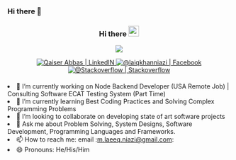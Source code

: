 ### Hi there 👋


<div align="center" style="margin-bottom:20px;">
  
  ### Hi there <img src="https://user-images.githubusercontent.com/46846821/87522094-a135a000-c69e-11ea-899d-e8093968ef3b.gif" width="24px">

  ![](https://komarev.com/ghpvc/?username=laeeq-khan&color=blueviolet&style=for-the-badge&label=Profile+Views)
  
<a href="https://www.linkedin.com/in/laeeqkhanniazi/">
<img alt="Qaiser Abbas | LinkedIN"  src="https://img.shields.io/badge/linkedin-%230077B5.svg?&style=for-the-badge&logo=linkedin&logoColor=white" />
</a>
<a href="facebook.com/laeeqKhanNiazi/">
<img  alt="@laiqkhanniazi | Facebook" src="https://img.shields.io/badge/facebook-%231877F2.svg?&style=for-the-badge&logo=facebook&logoColor=white" />
</a>
<a href="https://stackoverflow.com/users/7279180/laeeq-khan-niazi">
<img alt="@Stackoverflow | Stackoverflow"  src="https://img.shields.io/badge/stackoverflow-%231877F2.svg?&style=for-the-badge&logo=stackoverflow&logoColor=white" />
</a>
</div>

<div align="left" style="margin-top:20px;"

- 🔭 I’m currently working on Node Backend Developer (USA Remote Job) | Consulting Software ECAT Testing System (Part Time)
- 🌱 I’m currently learning Best Coding Practices and Solving Complex Programming Problems
- 👯 I’m looking to collaborate on developing state of art software projects
- 💬 Ask me about Problem Solving, System Designs, Software Development, Programming Languages and Frameworks.
- 📫 How to reach me: email :m.laeeq.niazi@gmail.com:
- 😄 Pronouns: He/His/Him

</div>
